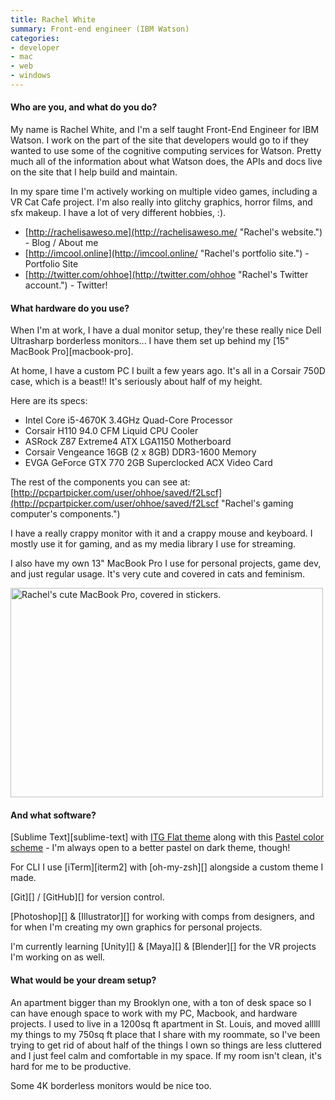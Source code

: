 ```yaml
---
title: Rachel White
summary: Front-end engineer (IBM Watson)
categories:
- developer
- mac
- web
- windows
---
```


#### Who are you, and what do you do?

My name is Rachel White, and I'm a self taught Front-End Engineer for IBM Watson. I work on the part of the site that developers would go to if they wanted to use some of the cognitive computing services for Watson. Pretty much all of the information about what Watson does, the APIs and docs live on the site that I help build and maintain.

In my spare time I'm actively working on multiple video games, including a VR Cat Cafe project. I'm also really into glitchy graphics, horror films, and sfx makeup. I have a lot of very different hobbies, :).

- [http://rachelisaweso.me](http://rachelisaweso.me/ "Rachel's website.") - Blog / About me
- [http://imcool.online](http://imcool.online/ "Rachel's portfolio site.") - Portfolio Site
- [http://twitter.com/ohhoe](http://twitter.com/ohhoe "Rachel's Twitter account.") - Twitter!

#### What hardware do you use?

When I'm at work, I have a dual monitor setup, they're these really nice Dell Ultrasharp borderless monitors... I have them set up behind my [15" MacBook Pro][macbook-pro].

At home, I have a custom PC I built a few years ago. It's all in a Corsair 750D case, which is a beast!! It's seriously about half of my height. 

Here are its specs: 

- Intel Core i5-4670K 3.4GHz Quad-Core Processor
- Corsair H110 94.0 CFM Liquid CPU Cooler
- ASRock Z87 Extreme4 ATX LGA1150 Motherboard
- Corsair Vengeance 16GB (2 x 8GB) DDR3-1600 Memory
- EVGA GeForce GTX 770 2GB Superclocked ACX Video Card

The rest of the components you can see at: [http://pcpartpicker.com/user/ohhoe/saved/f2Lscf](http://pcpartpicker.com/user/ohhoe/saved/f2Lscf "Rachel's gaming computer's components.")

I have a really crappy monitor with it and a crappy mouse and keyboard. I mostly use it for gaming, and as my media library I use for streaming.

I also have my own 13" MacBook Pro I use for personal projects, game dev, and just regular usage. It's very cute and covered in cats and feminism.

<img src="/images/interviews/ohhoe.laptop.jpg" width="500" height="335" alt="Rachel's cute MacBook Pro, covered in stickers.">

#### And what software?

[Sublime Text][sublime-text] with [ITG Flat theme](http://itsthatguy.com/post/70191573560/sublime-text-theme-itgflat "A theme for Sublime Text.") along with this [Pastel color scheme](http://colorsublime.com/theme/Pastel "A colour scheme for Sublime Text.") - I'm always open to a better pastel on dark theme, though!

For CLI I use [iTerm][iterm2] with [oh-my-zsh][] alongside a custom theme I made.

[Git][] / [GitHub][] for version control.

[Photoshop][] & [Illustrator][] for working with comps from designers, and for when I'm creating my own graphics for personal projects.

I'm currently learning [Unity][] & [Maya][] & [Blender][] for the VR projects I'm working on as well.

#### What would be your dream setup?

An apartment bigger than my Brooklyn one, with a ton of desk space so I can have enough space to work with my PC, Macbook, and hardware projects. I used to live in a 1200sq ft apartment in St. Louis, and moved alllll my things to my 750sq ft place that I share with my roommate, so I've been trying to get rid of about half of the things I own so things are less cluttered and I just feel calm and comfortable in my space. If my room isn't clean, it's hard for me to be productive. 

Some 4K borderless monitors would be nice too. 